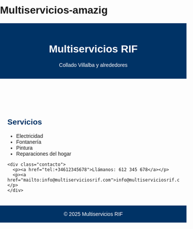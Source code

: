 # Multiservicios-amazig <!DOCTYPE html>
<html lang="es">
<head>
  <meta charset="UTF-8" />
  <meta name="viewport" content="width=device-width, initial-scale=1.0" />
  <title>Multiservicios RIF</title>
  <style>
    body { font-family: sans-serif; margin: 0; padding: 0; }
    header, footer { background: #003366; color: white; text-align: center; padding: 15px; }
    main { padding: 20px; max-width: 800px; margin: auto; }
    h2 { color: #003366; }
    .contacto { margin-top: 20px; padding: 15px; background: #eee; border-radius: 5px; text-align: center; }
    a { color: #d40000; text-decoration: none; font-weight: bold; }
  </style>
</head>
<body>
  <header>
    <h1>Multiservicios RIF</h1>
    <p>Collado Villalba y alrededores</p>
  </header>

  <main>
    <h2>Servicios</h2>
    <ul>
      <li>Electricidad</li>
      <li>Fontanería</li>
      <li>Pintura</li>
      <li>Reparaciones del hogar</li>
    </ul>

    <div class="contacto">
      <p><a href="tel:+34612345678">Llámanos: 612 345 678</a></p>
      <p><a href="mailto:info@multiserviciosrif.com">info@multiserviciosrif.com</a></p>
    </div>
  </main>

  <footer>
    &copy; 2025 Multiservicios RIF
  </footer>
</body>
</html>
